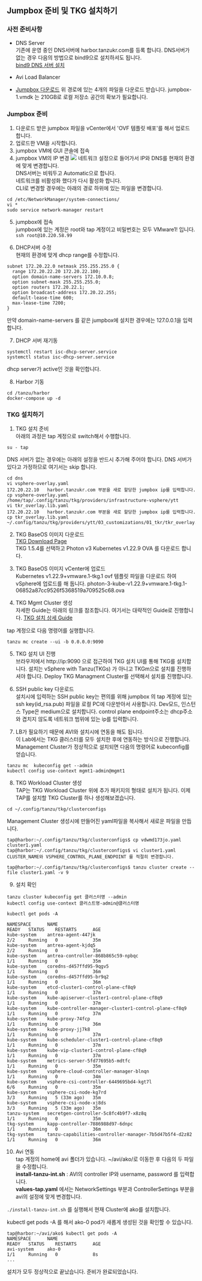 ## Jumpbox 준비 및 TKG 설치하기

### 사전 준비사항
- DNS Server<br>
기존에 운영 중인 DNS서버에 harbor.tanzukr.com를 등록 합니다.
DNS서버가 없는 경우 다음의 방법으로 bind9으로 설치하셔도 됩니다.<br>
[bind9 DNS 서버 설치](./dns-install.md)

- Avi Load Balancer
- [Jumpbox 다운로드](https://onevmw.sharepoint.com/:f:/r/teams/TAPHOLWorkshop/Shared%20Documents/General/jumpbox?csf=1&web=1&e=1Zi1TL)
  위 경로에 있는 4개의 파일을 다운로드 받습니다. jumpbox-1.vmdk 는 210GB로 로컬 저장소 공간의 확보가 필요합니다.

### Jumpbox 준비
1. 다운로드 받은 jumpbox 파일을 vCenter에서 'OVF 템플릿 배포'를 해서 업로드 합니다.
1. 업로드한 VM을 시작합니다.
1. jumpbox VM에 GUI 콘솔에 접속
1. jumpbox VM의 IP 변경
 ![](./jumpbox/jumpbox_v1.png)
네트워크 설정으로 들어가서 IP와 DNS를 현재의 환경에 맞게 변경합니다.<br>
DNS서버는 비워두고 Automatic으로 합니다. <br>네트워크를 비활성화 했다가 다시 활성화 합니다.<br>
CLI로 변경할 경우에는 아래의 경로 하위에 있는 파일을 변경합니다.<br>
```
cd /etc/NetworkManager/system-connections/
vi *
sudo service network-manager restart
```

5. jumpbox에 접속<br>
jumpbox에 있는 계정은 root와 tap 계정이고 비밀번호는 모두 VMware1! 입니다.<br>
``` ssh root@10.220.58.99 ```

6. DHCP서버 수정<br>
현재의 환경에 맞게 dhcp range를 수정합니다.
```
subnet 172.20.22.0 netmask 255.255.255.0 {
  range 172.20.22.20 172.20.22.100;
  option domain-name-servers 172.10.0.8;
  option subnet-mask 255.255.255.0;
  option routers 172.20.22.1;
  option broadcast-address 172.20.22.255;
  default-lease-time 600;
  max-lease-time 7200;
}
```
만약 domain-name-servers 를 같은 jumpbox에 설치한 경우에는 127.0.0.1을 입력합니다.

7. DHCP 서버 재기동<br>
```
systemctl restart isc-dhcp-server.service
systemctl status isc-dhcp-server.service
```
dhcp server가 active인 것을 확인합니다.

8. Harbor 기동<br>
```
cd /tanzu/harbor
docker-compose up -d
```

### TKG 설치하기
1. TKG 설치 준비<br>
아래의 과정은 tap 계정으로 switch해서 수행합니다.
```
su - tap
```

DNS 서버가 없는 경우에는 아래의 설정을 반드시 추가해 주어야 합니다.
DNS 서버가 있다고 가정하므로 여기서는 skip 합니다.
```
cd dns
vi vsphere-overlay.yaml
172.20.22.10   harbor.tanzukr.com 부분을 새로 할당한 jumpbox ip를 입력합니다.
cp vsphere-overlay.yaml /home/tap/.config/tanzu/tkg/providers/infrastructure-vsphere/ytt
vi tkr_overlay.lib.yaml
172.20.22.10   harbor.tanzukr.com 부분을 새로 할당한 jumpbox ip를 입력합니다.
cp tkr_overlay.lib.yaml ~/.config/tanzu/tkg/providers/ytt/03_customizations/01_tkr/tkr_overlay.lib.yaml
```

2. TKG BaseOS 이미지 다운로드<br>
[TKG Download Page](https://customerconnect.vmware.com/en/downloads/details?downloadGroup=TKG-154&productId=988&rPId=93384)<br>
TKG 1.5.4를 선택하고 Photon v3 Kubernetes v1.22.9 OVA 를 다운로드 합니다.

3. TKG BaseOS 이미지 vCenter에 업로드<br>
Kubernetes v1.22.9+vmware.1-tkg.1 ovf 템플릿 파일을 다운로드 하여 vSphere에 업로드를 해 둡니다.
photon-3-kube-v1.22.9+vmware.1-tkg.1-06852a87cc9526f5368519a709525c68.ova

4. TKG Mgmt Cluster 생성<br>
자세한 Guide는 아래의 링크를 참조합니다. 여기서는 대략적인 Guide로 진행합니다.
[TKG 설치 상세 Guide](https://github.com/tanzukorea/TKGm-HOL/blob/main/tkgm/1.TKGm-setting/4.md)

tap 계정으로 다음 명령어를 실행합니다.
```
tanzu mc create --ui -b 0.0.0.0:9090 
```

5. TKG 설치 UI 진행<br>
브라우저에서 http://ip:9090 으로 접근하여 TKG 설치 UI를 통해 TKG를 설치합니다.
설치는 vSphere with Tanzu(TKGs) 가 아니고 TKGm으로 설치를 진행하셔야 합니다.
Deploy TKG Managment Cluster를 선택해서 설치를 진행합니다.

6. SSH public key 다운로드<br>
설치시에 입력하는 SSH public key는 편의를 위해 jumpbox 의 tap 계정에 있는 ssh key(id_rsa.pub) 파일을 로컬 PC에 다운받아서 사용합니다.
Dev모드, 인스턴스 Type은 medium으로 설치합니다.
control plane endpoint주소는 dhcp주소와 겹치지 않도록 네트워크 범위에 있는 ip를 입력합니다.

7. LB가 필요하기 때문에 AVI와 설치시에 연동을 해도 됩니다.<br>
이 Lab에서는 TKG 클러스터를 모두 설치한 후에 연동하는 방식으로 진행합니다.
Management Cluster가 정상적으로 설치되면 다음의 명령어로 kubeconfig를 얻습니다.
```
tanzu mc  kubeconfig get --admin
kubectl config use-context mgmt1-admin@mgmt1
```

8. TKG Workload Cluster 생성<br>
TAP는 TKG Workload Cluster 위에 추가 패키지의 형태로 설치가 됩니다.
이제 TAP를 설치할 TKG Cluster를 하나 생성해보겠습니다.
```
cd ~/.config/tanzu/tkg/clusterconfigs 
```
Management Cluster 생성시에 만들어진 yaml파일을 복사해서 새로운 파일을 만듭니다.

```
tap@harbor:~/.config/tanzu/tkg/clusterconfigs$ cp vdwmd173jo.yaml cluster1.yaml
tap@harbor:~/.config/tanzu/tkg/clusterconfigs$ vi cluster1.yaml
CLUSTER_NAME와 VSPHERE_CONTROL_PLANE_ENDPOINT 를 적절히 변경합니다.

tap@harbor:~/.config/tanzu/tkg/clusterconfigs$ tanzu cluster create --file cluster1.yaml -v 9
```

9. 설치 확인<br>
```
tanzu cluster kubeconfig get 클러스터명 --admin
kubectl config use-context 클러스트명-admin@클러스터명
```

```
kubectl get pods -A

NAMESPACE      NAME                                                     READY   STATUS    RESTARTS      AGE
kube-system    antrea-agent-447jk                                       2/2     Running   0             35m
kube-system    antrea-agent-kjdq5                                       2/2     Running   0             35m
kube-system    antrea-controller-868b865c59-npbqc                       1/1     Running   0             35m
kube-system    coredns-d457ffd95-9qgv5                                  1/1     Running   0             36m
kube-system    coredns-d457ffd95-br9q2                                  1/1     Running   0             36m
kube-system    etcd-cluster1-control-plane-cf8q9                        1/1     Running   0             37m
kube-system    kube-apiserver-cluster1-control-plane-cf8q9              1/1     Running   0             37m
kube-system    kube-controller-manager-cluster1-control-plane-cf8q9     1/1     Running   0             37m
kube-system    kube-proxy-74fcp                                         1/1     Running   0             36m
kube-system    kube-proxy-jj7k8                                         1/1     Running   0             37m
kube-system    kube-scheduler-cluster1-control-plane-cf8q9              1/1     Running   0             37m
kube-system    kube-vip-cluster1-control-plane-cf8q9                    1/1     Running   0             37m
kube-system    metrics-server-5fd77695b5-mdtfc                          1/1     Running   0             35m
kube-system    vsphere-cloud-controller-manager-blnqn                   1/1     Running   0             34m
kube-system    vsphere-csi-controller-6449695bd4-kgt7l                  6/6     Running   0             35m
kube-system    vsphere-csi-node-kg7rd                                   3/3     Running   5 (33m ago)   35m
kube-system    vsphere-csi-node-xj8ds                                   3/3     Running   5 (33m ago)   35m
tanzu-system   secretgen-controller-5c8fc4b9f7-x8z8q                    1/1     Running   0             35m
tkg-system     kapp-controller-7886988d97-6dnpc                         1/1     Running   0             36m
tkg-system     tanzu-capabilities-controller-manager-7b5d47b5f4-d2z82   1/1     Running   0             36m
```


10. Avi 연동<br>
tap 계정의 home에 avi 폴더가 있습니다.
~/avi/ako/로 이동한 후 다음의 두 파일을 수정합니다.<br>
<b>install-tanzu-int.sh</b> : AVI의 controller IP와 username, password 를 입력합니다.<br>
<b>values-tap.yaml</b> 에서는 
NetworkSettings 부분과 ControllerSettings 부분을 avi의 설정에 맞게 변경합니다.

```./install-tanzu-int.sh``` 를 실행해서 현재 Cluster에 ako를 설치합니다.

kubectl get pods -A 를 해서 ako-0 pod가 새롭게 생성된 것을 확인할 수 있습니다.
```
tap@harbor:~/avi/ako$ kubectl get pods -A
NAMESPACE      NAME                                                     READY   STATUS    RESTARTS      AGE
avi-system     ako-0                                                    1/1     Running   0             8s
...
```

설치가 모두 정상적으로 끝났습니다. 준비가 완료되었습니다.
